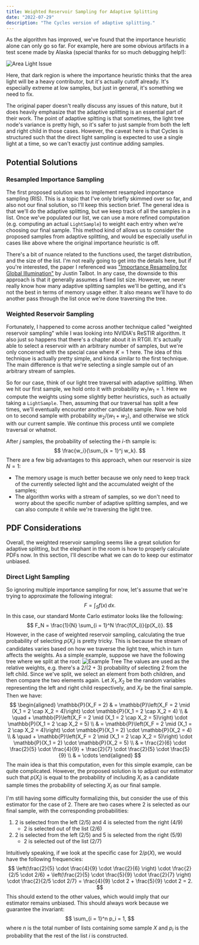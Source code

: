 ```yaml
---
title: Weighted Reservoir Sampling for Adaptive Splitting
date: "2022-07-29"
description: "The Cycles version of adaptive splitting."
---
```


As the algorithm has improved, we've found that the importance heuristic alone can only go so far. For example, here are some obvious artifacts in a test scene made by Alaska (special thanks for so much debugging help!):

![Area Light Issue](/images/06-no-splitting-issue.jpg)

Here, that dark region is where the importance heuristic thinks that the area light will be a heavy contributor, but it's actually cutoff already. It's especially extreme at low samples, but just in general, it's something we need to fix. 

The original paper doesn't really discuss any issues of this nature, but it does heavily emphasize that the adaptive splitting is an essential part of their work. The point of adaptive spltting is that sometimes, the light tree node's variance is pretty high, so it's safer to just sample from both the left and right child in those cases. However, the caveat here is that Cycles is structured such that the direct light sampling is expected to use a single light at a time, so we can't exactly just continue adding samples.


## Potential Solutions 
### Resampled Importance Sampling

The first proposed solution was to implement resampled importance sampling (RIS). This is a topic that I've only briefly skimmed over so far, and also not our final solution, so I'll keep this section brief. The general idea is that we'll do the adaptive splitting, but we keep track of all the samples in a list. Once we've populated our list, we can use a more refined computation (e.g. computing an actual `LightSample`) to weight each entry when we're choosing our final sample. This method kind of allows us to consider the proposed samples from adaptive splitting, and would be especially useful in cases like above where the original importance heuristic is off.

There's a bit of nuance related to the functions used, the target distribution, and the size of the list. I'm not really going to get into the details here, but if you're interested, the paper I referenced was ["Importance Resampling for Global Illumination"](https://scholarsarchive.byu.edu/cgi/viewcontent.cgi?article=1662&context=etd) by Justin Talbot. In any case, the downside to this approach is that it generally assumes a fixed list size. However, we never really know how many adaptive splitting samples we'll be getting, and it's not the best in terms of memory usage either. It also means we'll have to do another pass through the list once we're done traversing the tree.


### Weighted Reservoir Sampling

Fortunately, I happened to come across another technique called "weighted reservoir sampling" while I was looking into NVIDIA's ReSTIR algorithm. It also just so happens that there's a chapter about it in RTGII. It's actually able to select a reservoir with an arbitrary number of samples, but we're only concerned with the special case where $K = 1$ here. The idea of this technique is actually pretty simple, and kinda similar to the first technique. The main difference is that we're selecting a single sample out of an arbitrary stream of samples.

So for our case, think of our light tree traversal with adaptive splitting. When we hit our first sample, we hold onto it with probability $w_1 / w_1 = 1$. Here we compute the weights using some slightly better heuristics, such as actually taking a `LightSample`. Then, assuming that our traversal has split a few times, we'll eventually encounter another candidate sample. Now we hold on to second sample with probability $w_2 / (w_1 + w_2)$, and otherwise we stick with our current sample. We continue this process until we complete traversal or whatnot.

After $j$ samples, the probability of selecting the $i$-th sample is:
$$
\frac{w_i}{\sum_{k = 1}^j w_k}.
$$
There are a few big advantages to this approach, when our reservoir is size $N = 1$:
- The memory usage is much better because we only need to keep track of the currently selected light and the accumulated weight of the samples;
- The algorithm works with a stream of samples, so we don't need to worry about the specific number of adaptive splitting samples, and we can also compute it while we're traversing the light tree.


## PDF Considerations

Overall, the weighted reservoir sampling seems like a great solution for adaptive splitting, but the elephant in the room is how to properly calculate PDFs now. In this section, I'll describe what we can do to keep our estimator unbiased.

### Direct Light Sampling

So ignoring multiple importance sampling for now, let's assume that we're trying to approximate the following integral:
$$
F = \int_S f(x) \,dx.
$$
In this case, our standard Monte Carlo estimator looks like the following:
$$
F_N = \frac{1}{N} \sum_{i = 1}^N \frac{f(X_i)}{p(X_i)}.
$$
However, in the case of weighted reservoir sampling, calculating the true probability of selecting $p(X_i)$ is pretty tricky. This is because the stream of candidates varies based on how we traverse the light tree, which in turn affects the weights. As a simple example, suppose we have the following tree where we split at the root:
![Example Tree](/images/06-example-tree.png)
The values are used as the relative weights, e.g. there's a $2/(2 + 3)$ probability of selecting $2$ from the left child. Since we've split, we select an element from both children, and then compare the two elements again. Let $X_1, X_2$ be the random variables representing the left and right child respectively, and $X_F$ be the final sample. Then we have:
$$
\begin{aligned}
\mathbb{P}(X_F = 2) & = \mathbb{P}\left(X_F = 2 \mid (X_1 = 2 \cap X_2 = 4)\right) \cdot \mathbb{P}(X_1 = 2 \cap X_2 = 4) \\
& \quad + \mathbb{P}\left(X_F = 2 \mid (X_1 = 2 \cap X_2 = 5)\right) \cdot \mathbb{P}(X_1 = 2 \cap X_2 = 5) \\
& = \mathbb{P}\left(X_F = 2 \mid (X_1 = 2 \cap X_2 = 4)\right) \cdot \mathbb{P}(X_1 = 2) \cdot \mathbb{P}(X_2 = 4) \\
& \quad + \mathbb{P}\left(X_F = 2 \mid (X_1 = 2 \cap X_2 = 5)\right) \cdot \mathbb{P}(X_1 = 2) \cdot \mathbb{P}(X_2 = 5) \\
& = \frac{2}{6} \cdot \frac{2}{5} \cdot \frac{4}{9} + \frac{2}{7} \cdot \frac{2}{5} \cdot \frac{5}{9} \\
& = \cdots
\end{aligned}
$$
The main idea is that this computation, even for this simple example, can be quite complicated. However, the proposed solution is to adjust our estimator such that $p(X_i)$ is equal to the probability of including $X_i$ as a candidate sample times the probability of selecting $X_i$ as our final sample.

I'm still having some difficulty formalizing this, but consider the use of this estimator for the case of $2$. There are two cases where $2$ is selected as our final sample, with the corresponding probabilities:
1. 2 is selected from the left ($2/5$) and 4 is selected from the right ($4/9$)
    * 2 is selected out of the list ($2/6$)
2. 2 is selected from the left ($2/5$) and 5 is selected from the right ($5/9$)
    * 2 is selected out of the list ($2/7$)

Intuitively speaking, if we look at the specific case for $2 / p(X)$, we would have the following frequencies:
$$
\left(\frac{2}{5} \cdot \frac{4}{9} \cdot \frac{2}{6} \right) \cdot \frac{2}{2/5 \cdot 2/6} + \left(\frac{2}{5} \cdot \frac{5}{9} \cdot \frac{2}{7} \right) \cdot \frac{2}{2/5 \cdot 2/7} = \frac{4}{9} \cdot 2 + \frac{5}{9} \cdot 2 = 2.
$$
This should extend to the other values, which would imply that our estimator remains unbiased. This should always work because we guarantee the invariant:
$$
\sum_{i = 1}^n p_i = 1,
$$
where $n$ is the total number of lists containing some sample $X$ and $p_i$ is the probability that the rest of the list $i$ is constructed.

